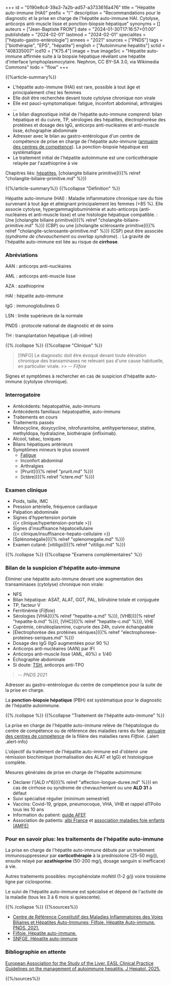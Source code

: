 +++
id = "0190e8c4-39a3-7a2b-ad57-a3733616a476"
title = "Hépatite auto-immune (HAI)"
prefix = "l'"
description = "Recommandations pour le diagnostic et la prise en charge de l'hépatite auto-immune HAI. Cytolyse, anticorps anti-muscle lisse et ponction-biopsie hépatique"
synonyms = []
auteurs = ["Jean-Baptiste FRON"]
date = "2024-01-30T17:16:57+01:00"
publishdate = "2024-02-01"
lastmod = "2024-02-01"
specialites = ["hépato-gastro-entérologie"]
annees = "2021"
sources = ["PNDS"]
tags = ["biothérapie", "EPS", "hépatite"]
english = ["Autoimmune hepatitis"]
sctid = "408335007"
icd10 = ["K75.4"]
image = true
imageSrc = "Hépatite auto-immune affirmée suite à la biopsie hépatique révélant une hépatite d'interface lymphoplasmocytaire. Nephron, CC BY-SA 3.0, via Wikimedia Commons"
todo = "flow"
+++

{{%article-summary%}}

- L'hépatite auto-immune (HAI) est rare, possible à tout âge et principalement chez les femmes
- Elle doit être recherchée devant toute cytolyse chronique non virale
- Elle est pauci-symptomatique: fatigue, inconfort abdominal, arthralgies ...
- Le bilan diagnostique initial de l'hépatite auto-immune comprend: bilan hépatique et du cuivre, TP, sérologies des hépatites, électrophorèse des protéines et dosage des IgG, anticorps anti-nucléaires et anti-muscle lisse, échographie abdominale
- Adresser avec le bilan au gastro-entérologue d'un centre de compétence de prise en charge de l'hépatite auto-immune ([annuaire des centres de compétence](https://www.filfoie.com/ou-consulter/carte-interactive/?fwp_type_de_public=adulte&fwp_rseau_centre=mivb-h)). La ponction-biopsie hépatique est systématique
- Le traitement initial de l'hépatite autoimmune est une corticothérapie relayée par l'azathioprine à vie

Chapitres liés: [hépatites](/tags/hepatite/), [cholangite biliaire primitive]({{% relref "cholangite-biliaire-primitive.md" %}})

{{%/article-summary%}}
{{%collapse "Définition" %}}

Hépatite auto-immune (HAI)
: Maladie inflammatoire chronique rare du foie survenant à tout âge et atteignant principalement les femmes (+85 %). Elle associe cytolyse, hypergammaglobuminémie et auto-anticorps (anti-nucléaires et anti-muscle lisse) et une histologie hépatique compatible.
: Une [cholangite biliaire primitive]({{% relref "cholangite-biliaire-primitive.md" %}}) (CBP) ou une [cholangite sclérosante primitive]({{% relref "cholangite-sclerosante-primitive.md" %}}) (CSP) peut être associée (*syndrome de chevauchement* ou *overlap syndrome*).
: La gravité de l'hépatite auto-immune est liée au risque de **cirrhose**.

### Abréviations

AAN
: anticorps anti-nucléaires

AML
: anticorps anti-muscle lisse

AZA
: azathioprine

HAI
: hépatite auto-immune

IgG
: immunoglobulines G

LSN
: limite supérieure de la normale

PNDS
: protocole national de diagnostic et de soins

TH
: transplantation hépatique
{.dl-inline}

{{% /collapse %}}
{{%collapse "Clinique" %}}

> [!INFO]
> Le diagnostic doit être évoqué devant toute élévation chronique des transaminases ne relevant pas d'une cause habituelle, en particulier virale. >> -- *Filfoie*

Signes et symptômes à rechercher en cas de suspicion d'hépatite auto-immune (cytolyse chronique).

### Interrogatoire

- Antécédents: hépatopathie, auto-immuns
- Antécédents familiaux: hépatopathie, auto-immuns
- Traitements en cours
- Traitements passés  
  Minocycline, doxycycline, nitrofurantoïne, antihypertenseur, statine, methyldopa, hydralazine, biothérapie (infliximab).
- Alcool, tabac, toxiques
- Bilans hépatiques antérieurs
- Symptômes mineurs le plus souvent
  - [Fatigue](/tags/fatigue/)
  - Inconfort abdominal
  - Arthralgies
  - [Prurit]({{% relref "prurit.md" %}})
  - [Ictère]({{% relref "ictere.md" %}})

### Examen clinique

- Poids, taille, IMC
- Pression artérielle, fréquence cardiaque
- Palpation abdominale
- Signes d'hypertension portale  
  {{< clinique/hypertension-portale >}}
- Signes d'insuffisance hépatocellulaire  
  {{< clinique/insuffisance-hepato-cellulaire >}}
- [Splénomégalie]({{% relref "splenomegalie.md" %}})
- Examen cutané: [vitiligo]({{% relref "vitiligo.md" %}})

{{% /collapse %}}
{{%collapse "Examens complémentaires" %}}

### Bilan de la suspicion d'hépatite auto-immune

Éliminer une hépatite auto-immune devant une augmentation des transaminases (cytolyse) chronique non virale:

- NFS
- Bilan hépatique: ASAT, ALAT, GGT, PAL, bilirubine totale et conjuguée
- TP, facteur V
- Ferritinémie (*Filfoie*)
- Sérologies [VHA]({{% relref "hepatite-a.md" %}}), [VHB]({{% relref "hepatite-b.md" %}}), [VHC]({{% relref "hepatite-c.md" %}}), VHE
- Cuprémie, céruléoplasmine, cuprurie des 24h, cuivre échangeable
- [Électrophorèse des protéines sériques]({{% relref "electrophorese-proteines-seriques.md" %}})
- Dosage des IgG (IgG augmentées pour 90 %)
- Anticorps anti-nucléaires (AAN) par IFI
- Anticorps anti-muscle lisse (AML, 40%) ≥ 1/40
- Échographie abdominale
- Si doute: [TSH](/tags/tsh/), anticorps anti-TPO

> -- *PNDS 2021*

Adresser au gastro-entérologue du centre de compétence pour la suite de la prise en charge.

La **ponction-biopsie hépatique** (PBH) est systématique pour le diagnostic de l'hépatite autoimmune.

{{% /collapse %}}
{{%collapse "Traitement de l'hépatite auto-immune" %}}

La prise en charge de l'hépatite auto-immune relève de l'hépatologue du centre de compétence ou de référence des maladies rares du foie. [annuaire des centres de compétence](https://www.filfoie.com/ou-consulter/carte-interactive/?fwp_type_de_public=adulte&fwp_rseau_centre=mivb-h) de la filière des maladies rares *Filfoie*.
{.alert .alert-info}

L'objectif du traitement de l'hépatite auto-immune est d'obtenir une rémission biochimique (normalisation des ALAT et IgG) et histologique complète.

Mesures générales de prise en charge de l'hépatite autoimmune:

- Déclarer l'[ALD n°6]({{% relref "affection-longue-duree.md" %}}) en cas de cirrhose ou syndrome de chevauchement ou une **ALD 31** à défaut
- Suivi spécialisé régulier (minimum semestriel)
- Vaccins: Covid-19, grippe, pneumocoque, VHA, VHB et rappel dTPolio tous les 10 ans
- Information du patient: [guide AFEF](https://afef.asso.fr/hepatite-auto-immune/)
- Association de patients: [albi France](https://albi-france.org) et [association maladies foie enfants (AMFE)](https://www.amfe.fr)

### Pour en savoir plus: les traitements de l'hépatite auto-immune

La prise en charge de l'hépatite auto-immune débute par un traitement immunosuppresseur par **corticothérapie** à la prednisolone (25-50 mg/j), ensuite relayé par **azathioprine** (50-200 mg/j, dosage sanguin si inefficace) à vie.

Autres traitements possibles: mycophénolate mofétil (1-2 g/j) voire troisième ligne par ciclosporine.

Le suivi de l'hépatite auto-immune est spécialisé et dépend de l'activité de la maladie (tous les 3 à 6 mois si quiescente).

{{% /collapse %}}
{{%sources%}}

- [Centre de Référence Constitutif des Maladies Inflammatoires des Voies Biliaires et Hépatites Auto-Immunes; Filfoie. Hépatite Auto-immune. PNDS. 2021.](https://www.has-sante.fr/jcms/p_3291664/fr/hepatite-auto-immunes-hai)
- [Filfoie. Hépatite auto-immune.](https://www.filfoie.com/glossary/hepatite-auto-immune-2/)
- [SNFGE. Hépatite auto-immune](https://www.snfge.org/grand-public/maladies-digestives/hepatite-auto-immune)

### Bibliographie en attente

[European Association for the Study of the Liver. EASL Clinical Practice Guidelines on the management of autoimmune hepatitis. J Hepatol. 2025.](https://www.journal-of-hepatology.eu/article/S0168-8278(25)00173-4/fulltext)

{{%/sources%}}
